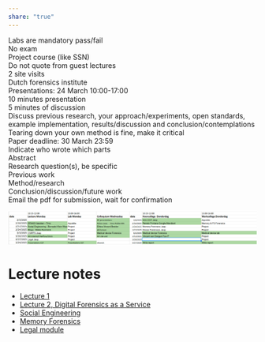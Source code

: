```yaml
---
share: "true"
---
```

Labs are mandatory pass/fail  
No exam  
Project course (like SSN)  
Do not quote from guest lectures  
2 site visits  
	Dutch forensics institute  
Presentations: 24 March 10:00-17:00  
	10 minutes presentation  
	5 minutes of discussion  
	Discuss previous research, your approach/experiments, open standards, example implementation, results/discussion and conclusion/contemplations  
	Tearing down your own method is fine, make it critical  
Paper deadline: 30 March 23:59  
	Indicate who wrote which parts  
	Abstract  
	Research question(s), be specific  
	Previous work  
	Method/research  
	Conclusion/discussion/future work  
	Email the pdf for submission, wait for confirmation  
	  
![Pasted image 20250206104451.png](../Pasted%20image%2020250206104451.png)  
# Lecture notes  
- [Lecture 1](Lecture%201.md)  
- [Lecture 2, Digital Forensics as a Service](Lecture%202,%20Digital%20Forensics%20as%20a%20Service.md)  
- [Social Engineering](Social%20Engineering.md)  
- [Memory Forensics](Memory%20Forensics.md)  
- [Legal module](Legal%20module.md)